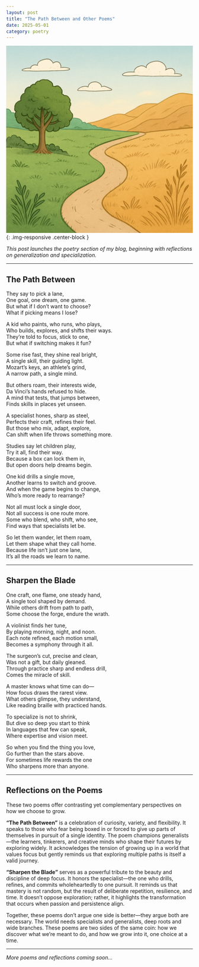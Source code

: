 ```yaml
---
layout: post
title: "The Path Between and Other Poems"
date: 2025-05-01
category: poetry
---
```


![Poetry Collection](/assets/images/posts/poetry.png){: .img-responsive .center-block }


*This post launches the poetry section of my blog, beginning with reflections on generalization and specialization.*

---

## The Path Between

They say to pick a lane,  
One goal, one dream, one game.  
But what if I don’t want to choose?  
What if picking means I lose?

A kid who paints, who runs, who plays,  
Who builds, explores, and shifts their ways.  
They’re told to focus, stick to one,  
But what if switching makes it fun?

Some rise fast, they shine real bright,  
A single skill, their guiding light.  
Mozart’s keys, an athlete’s grind,  
A narrow path, a single mind.

But others roam, their interests wide,  
Da Vinci’s hands refused to hide.  
A mind that tests, that jumps between,  
Finds skills in places yet unseen.

A specialist hones, sharp as steel,  
Perfects their craft, refines their feel.  
But those who mix, adapt, explore,  
Can shift when life throws something more.

Studies say let children play,  
Try it all, find their way.  
Because a box can lock them in,  
But open doors help dreams begin.

One kid drills a single move,  
Another learns to switch and groove.  
And when the game begins to change,  
Who’s more ready to rearrange?

Not all must lock a single door,  
Not all success is one route more.  
Some who blend, who shift, who see,  
Find ways that specialists let be.

So let them wander, let them roam,  
Let them shape what they call home.  
Because life isn’t just one lane,  
It’s all the roads we learn to name.

---

## Sharpen the Blade

One craft, one flame, one steady hand,  
A single tool shaped by demand.  
While others drift from path to path,  
Some choose the forge, endure the wrath.

A violinist finds her tune,  
By playing morning, night, and noon.  
Each note refined, each motion small,  
Becomes a symphony through it all.

The surgeon’s cut, precise and clean,  
Was not a gift, but daily gleaned.  
Through practice sharp and endless drill,  
Comes the miracle of skill.

A master knows what time can do—  
How focus draws the rarest view.  
What others glimpse, they understand,  
Like reading braille with practiced hands.

To specialize is not to shrink,  
But dive so deep you start to think  
In languages that few can speak,  
Where expertise and vision meet.

So when you find the thing you love,  
Go further than the stars above.  
For sometimes life rewards the one  
Who sharpens more than anyone.

---

## Reflections on the Poems

These two poems offer contrasting yet complementary perspectives on how we choose to grow.

**“The Path Between”** is a celebration of curiosity, variety, and flexibility. It speaks to those who fear being boxed in or forced to give up parts of themselves in pursuit of a single identity. The poem champions generalists—the learners, tinkerers, and creative minds who shape their futures by exploring widely. It acknowledges the tension of growing up in a world that values focus but gently reminds us that exploring multiple paths is itself a valid journey.

**“Sharpen the Blade”** serves as a powerful tribute to the beauty and discipline of deep focus. It honors the specialist—the one who drills, refines, and commits wholeheartedly to one pursuit. It reminds us that mastery is not random, but the result of deliberate repetition, resilience, and time. It doesn’t oppose exploration; rather, it highlights the transformation that occurs when passion and persistence align.

Together, these poems don’t argue one side is better—they argue both are necessary. The world needs specialists and generalists, deep roots and wide branches. These poems are two sides of the same coin: how we discover what we’re meant to do, and how we grow into it, one choice at a time.

---

*More poems and reflections coming soon...*
